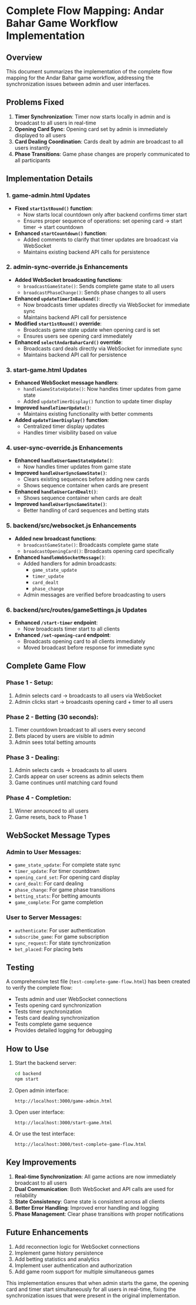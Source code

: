 # Complete Flow Mapping: Andar Bahar Game Workflow Implementation

## Overview
This document summarizes the implementation of the complete flow mapping for the Andar Bahar game workflow, addressing the synchronization issues between admin and user interfaces.

## Problems Fixed
1. **Timer Synchronization**: Timer now starts locally in admin and is broadcast to all users in real-time
2. **Opening Card Sync**: Opening card set by admin is immediately displayed to all users
3. **Card Dealing Coordination**: Cards dealt by admin are broadcast to all users instantly
4. **Phase Transitions**: Game phase changes are properly communicated to all participants

## Implementation Details

### 1. game-admin.html Updates
- **Fixed `start1stRound()` function**: 
  - Now starts local countdown only after backend confirms timer start
  - Ensures proper sequence of operations: set opening card → start timer → start countdown
- **Enhanced `startCountdown()` function**:
  - Added comments to clarify that timer updates are broadcast via WebSocket
  - Maintains existing backend API calls for persistence

### 2. admin-sync-override.js Enhancements
- **Added WebSocket broadcasting functions**:
  - `broadcastGameState()`: Sends complete game state to all users
  - `broadcastPhaseChange()`: Sends phase changes to all users
- **Enhanced `updateTimerInBackend()`**:
  - Now broadcasts timer updates directly via WebSocket for immediate sync
  - Maintains backend API call for persistence
- **Modified `start1stRound()` override**:
  - Broadcasts game state update when opening card is set
  - Ensures users see opening card immediately
- **Enhanced `selectAndarBaharCard()` override**:
  - Broadcasts card deals directly via WebSocket for immediate sync
  - Maintains backend API call for persistence

### 3. start-game.html Updates
- **Enhanced WebSocket message handlers**:
  - `handleGameStateUpdate()`: Now handles timer updates from game state
  - Added `updateTimerDisplay()` function to update timer display
- **Improved `handleTimerUpdate()`**:
  - Maintains existing functionality with better comments
- **Added `updateTimerDisplay()` function**:
  - Centralized timer display updates
  - Handles timer visibility based on value

### 4. user-sync-override.js Enhancements
- **Enhanced `handleUserGameStateUpdate()`**:
  - Now handles timer updates from game state
- **Improved `handleUserSyncGameState()`**:
  - Clears existing sequences before adding new cards
  - Shows sequence container when cards are present
- **Enhanced `handleUserCardDealt()`**:
  - Shows sequence container when cards are dealt
- **Improved `handleUserSyncGameState()`**:
  - Better handling of card sequences and betting stats

### 5. backend/src/websocket.js Enhancements
- **Added new broadcast functions**:
  - `broadcastGameState()`: Broadcasts complete game state
  - `broadcastOpeningCard()`: Broadcasts opening card specifically
- **Enhanced `handleWebSocketMessage()`**:
  - Added handlers for admin broadcasts:
    - `game_state_update`
    - `timer_update`
    - `card_dealt`
    - `phase_change`
  - Admin messages are verified before broadcasting to users

### 6. backend/src/routes/gameSettings.js Updates
- **Enhanced `/start-timer` endpoint**:
  - Now broadcasts timer start to all clients
- **Enhanced `/set-opening-card` endpoint**:
  - Broadcasts opening card to all clients immediately
  - Moved broadcast before response for immediate sync

## Complete Game Flow

### Phase 1 - Setup:
1. Admin selects card → broadcasts to all users via WebSocket
2. Admin clicks start → broadcasts opening card + timer to all users

### Phase 2 - Betting (30 seconds):
1. Timer countdown broadcast to all users every second
2. Bets placed by users are visible to admin
3. Admin sees total betting amounts

### Phase 3 - Dealing:
1. Admin selects cards → broadcasts to all users
2. Cards appear on user screens as admin selects them
3. Game continues until matching card found

### Phase 4 - Completion:
1. Winner announced to all users
2. Game resets, back to Phase 1

## WebSocket Message Types

### Admin to User Messages:
- `game_state_update`: For complete state sync
- `timer_update`: For timer countdown
- `opening_card_set`: For opening card display
- `card_dealt`: For card dealing
- `phase_change`: For game phase transitions
- `betting_stats`: For betting amounts
- `game_complete`: For game completion

### User to Server Messages:
- `authenticate`: For user authentication
- `subscribe_game`: For game subscription
- `sync_request`: For state synchronization
- `bet_placed`: For placing bets

## Testing

A comprehensive test file (`test-complete-game-flow.html`) has been created to verify the complete flow:
- Tests admin and user WebSocket connections
- Tests opening card synchronization
- Tests timer synchronization
- Tests card dealing synchronization
- Tests complete game sequence
- Provides detailed logging for debugging

## How to Use

1. Start the backend server:
   ```bash
   cd backend
   npm start
   ```

2. Open admin interface:
   ```
   http://localhost:3000/game-admin.html
   ```

3. Open user interface:
   ```
   http://localhost:3000/start-game.html
   ```

4. Or use the test interface:
   ```
   http://localhost:3000/test-complete-game-flow.html
   ```

## Key Improvements

1. **Real-time Synchronization**: All game actions are now immediately broadcast to all users
2. **Dual Communication**: Both WebSocket and API calls are used for reliability
3. **State Consistency**: Game state is consistent across all clients
4. **Better Error Handling**: Improved error handling and logging
5. **Phase Management**: Clear phase transitions with proper notifications

## Future Enhancements

1. Add reconnection logic for WebSocket connections
2. Implement game history persistence
3. Add betting statistics and analytics
4. Implement user authentication and authorization
5. Add game room support for multiple simultaneous games

This implementation ensures that when admin starts the game, the opening card and timer start simultaneously for all users in real-time, fixing the synchronization issues that were present in the original implementation.